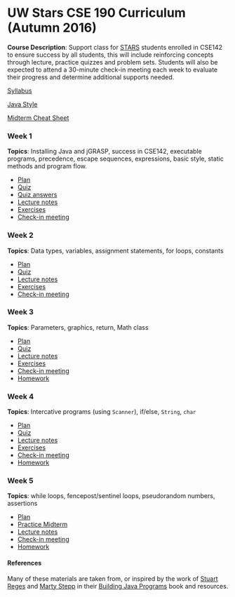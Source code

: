 # UW Stars CSE 190 Curriculum (Autumn 2016)

__Course Description__: Support class for [STARS](https://www.engr.washington.edu/current/stars) students enrolled in CSE142 to ensure success by all students, this will include reinforcing concepts through lecture, practice quizzes and problem sets. Students will also be expected to attend a 30-minute check-in meeting each week to evaluate their progress and determine additional supports needed.

[Syllabus](syllabus.md)

[Java Style](style.md)

[Midterm Cheat Sheet](midterm-cheat-sheet.md)

### Week 1
__Topics__: Installing Java and jGRASP, success in CSE142, executable programs, precedence, escape sequences, expressions, basic style, static methods and program flow.
* [Plan](week1/plan.md)
* [Quiz](week1/quiz.md)
* [Quiz answers](week1/quiz-answers.md)
* [Lecture notes](week1/lecture-notes.md)
* [Exercises](week1/exercises.md)
* [Check-in meeting](week1/check-in-meeting.md)

### Week 2
__Topics__: Data types, variables, assignment statements, for loops, constants
* [Plan](week2/plan.md)
* [Quiz](week2/quiz.md)
* [Lecture notes](week2/lecture-notes.md)
* [Exercises](week2/exercises.md)
* [Check-in meeting](week2/check-in-meeting.md)

### Week 3
__Topics__: Parameters, graphics, return, Math class
* [Plan](week3/plan.md)
* [Quiz](week3/quiz.md)
* [Lecture notes](week3/lecture-notes.md)
* [Exercises](week3/exercises.md)
* [Check-in meeting](week3/check-in-meeting.md)
* [Homework](week3/homework.md)

### Week 4
__Topics__: Intercative programs (using `Scanner`), if/else, `String`, `char`
* [Plan](week4/plan.md)
* [Quiz](week4/quiz.md)
* [Lecture notes](week4/lecture-notes.md)
* [Exercises](week4/exercises.md)
* [Check-in meeting](week4/check-in-meeting.md)
* [Homework](week4/homework.md)

### Week 5
__Topics__: while loops, fencepost/sentinel loops, pseudorandom numbers, assertions
* [Plan](week5/plan.md)
* [Practice Midterm](week5/practice-midterm.md)
* [Lecture notes](week5/lecture-notes.md)
* [Check-in meeting](week5/check-in-meeting.md)
* [Homework](week5/homework.md)


#### References
Many of these materials are taken from, or inspired by the work of [Stuart Reges](https://homes.cs.washington.edu/~reges/) and [Marty Stepp](http://www.martystepp.com/) in their [Building Java Programs](http://www.buildingjavaprograms.com/) book and resources.
